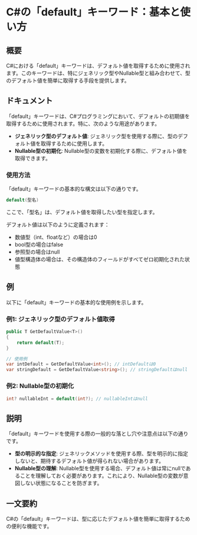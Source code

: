 <!--
Meta Description: # C#の「default」キーワード：基本と使い方 ## 概要 C#における「default」キーワードは、デフォルト値を取得するために使用されます。このキーワードは、特にジェネリック型やNullable型と組み合わせて、型のデフォルト値を簡単に取得する手段を提供します。 ## ドキュメント 「d...
Meta Keywords: default, int, キーワードは, csharp, getdefaultvalue
-->

# C#の「default」キーワード：基本と使い方

## 概要
C#における「default」キーワードは、デフォルト値を取得するために使用されます。このキーワードは、特にジェネリック型やNullable型と組み合わせて、型のデフォルト値を簡単に取得する手段を提供します。

## ドキュメント
「default」キーワードは、C#プログラミングにおいて、デフォルトの初期値を取得するために使用されます。特に、次のような用途があります。

- **ジェネリック型のデフォルト値**: ジェネリック型を使用する際に、型のデフォルト値を取得するために使用します。
- **Nullable型の初期化**: Nullable型の変数を初期化する際に、デフォルト値を取得できます。

### 使用方法
「default」キーワードの基本的な構文は以下の通りです。

```csharp
default(型名)
```

ここで、「型名」は、デフォルト値を取得したい型を指定します。

デフォルト値は以下のように定義されます：
- 数値型（int、floatなど）の場合は0
- bool型の場合はfalse
- 参照型の場合はnull
- 値型構造体の場合は、その構造体のフィールドがすべてゼロ初期化された状態

## 例
以下に「default」キーワードの基本的な使用例を示します。

### 例1: ジェネリック型のデフォルト値取得
```csharp
public T GetDefaultValue<T>()
{
    return default(T);
}

// 使用例
var intDefault = GetDefaultValue<int>(); // intDefaultは0
var stringDefault = GetDefaultValue<string>(); // stringDefaultはnull
```

### 例2: Nullable型の初期化
```csharp
int? nullableInt = default(int?); // nullableIntはnull
```

## 説明
「default」キーワードを使用する際の一般的な落とし穴や注意点は以下の通りです。

- **型の明示的な指定**: ジェネリックメソッドを使用する際、型を明示的に指定しないと、期待するデフォルト値が得られない場合があります。
- **Nullable型の理解**: Nullable型を使用する場合、デフォルト値は常にnullであることを理解しておく必要があります。これにより、Nullable型の変数が意図しない状態になることを防ぎます。

## 一文要約
C#の「default」キーワードは、型に応じたデフォルト値を簡単に取得するための便利な機能です。